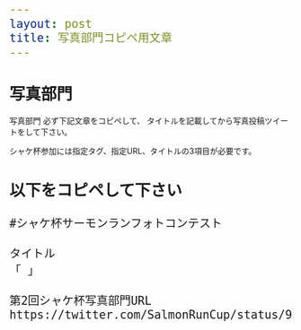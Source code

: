 ```yaml
---
layout: post
title: 写真部門コピペ用文章
---
```

<style>
pre { white-space: pre-wrap; }

@media (max-width: 360px) {
    pre { font-size: 20px; }
}
@media (min-width: 361px) {
    pre { font-size: 24px; }
}
</style>

# 写真部門
写真部門 必ず下記文章をコピペして、
タイトルを記載してから写真投稿ツイートをして下さい。 

シャケ杯参加には指定タグ、指定URL、タイトルの3項目が必要です。

# 以下をコピペして下さい
```
#シャケ杯サーモンランフォトコンテスト

タイトル
「 」

第2回シャケ杯写真部門URL
https://twitter.com/SalmonRunCup/status/990127631453454336
```
